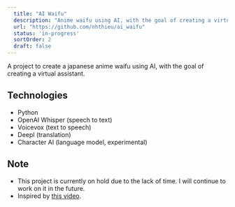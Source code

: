 ```yaml
---
  title: "AI Waifu"
  description: "Anime waifu using AI, with the goal of creating a virtual assistant."
  url: "https://github.com/nhthieu/ai_waifu"
  status: 'in-progress'
  sortOrder: 2
  draft: false
---
```


A project to create a japanese anime waifu using AI, with the goal of creating a virtual assistant.

## Technologies

- Python
- OpenAI Whisper (speech to text)
- Voicevox (text to speech)
- Deepl (translation)
- Character AI (language model, experimental)

## Note

- This project is currently on hold due to the lack of time. I will continue to work on it in the future.
- Inspired by [this video](https://www.youtube.com/watch?v=dKFnJCtcfMk).
